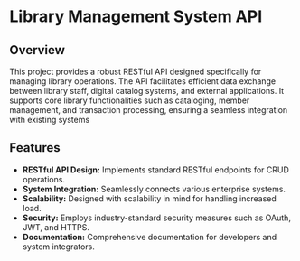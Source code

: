 # **Library Management System API**
## **Overview**  
This project provides a robust RESTful API designed specifically for managing library operations. The API facilitates efficient data exchange between library staff, digital catalog systems, and external applications. It supports core library functionalities such as cataloging, member management, and transaction processing, ensuring a seamless integration with existing systems
## **Features**  
- **RESTful API Design:** Implements standard RESTful endpoints for CRUD operations.
- **System Integration:** Seamlessly connects various enterprise systems.
- **Scalability:** Designed with scalability in mind for handling increased load.
- **Security:** Employs industry-standard security measures such as OAuth, JWT, and HTTPS.
- **Documentation:** Comprehensive documentation for developers and system integrators.



